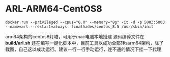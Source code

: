 # ARL-ARM64-CentOS8
```
docker run --privileged --cpus="6.0" --memory="8g" -it -d -p 5003:5003 --name=arl --restart=always  finalhades/centos_8.5 /usr/sbin/init 
```
arm64架构的centos8灯塔，可用于mac电脑本地搭建
源码编译文件在 **build/arl.sh**
还在编写一键化脚本中，目前工具以成功全部转sarm64架构，除了截图，自己这以成功运行。建议一行一行手动运行，连不通的情况下挂一下代理

